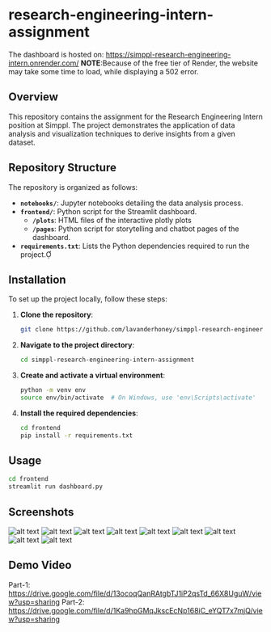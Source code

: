 # research-engineering-intern-assignment

The dashboard is hosted on: https://simppl-research-engineering-intern.onrender.com/
**NOTE**:Because of the free tier of Render, the website may take some time to load, while displaying a 502 error.
## Overview

This repository contains the assignment for the Research Engineering Intern position at Simppl. The project demonstrates the application of data analysis and visualization techniques to derive insights from a given dataset.

## Repository Structure

The repository is organized as follows:

- **`notebooks/`**: Jupyter notebooks detailing the data analysis process.
- **`frontend/`**: Python script for the Streamlit dashboard.
    - **`/plots`**: HTML files of the interactive plotly plots
    - **`/pages`**: Python script for storytelling and chatbot pages of the dashboard.
- **`requirements.txt`**: Lists the Python dependencies required to run the project.

## Installation

To set up the project locally, follow these steps:

1. **Clone the repository**:

   ```bash
   git clone https://github.com/lavanderhoney/simppl-research-engineering-intern-assignment.git
   ```

2. **Navigate to the project directory**:

   ```bash
   cd simppl-research-engineering-intern-assignment
   ```

3. **Create and activate a virtual environment**:

   ```bash
   python -m venv env
   source env/bin/activate  # On Windows, use 'env\Scripts\activate'
   ```

4. **Install the required dependencies**:

   ```bash
   cd frontend
   pip install -r requirements.txt
   ```

## Usage

```bash
cd frontend
streamlit run dashboard.py
```
## Screenshots
![alt text](<Screenshot 2025-03-18 224728.png>)
![alt text](<Screenshot 2025-03-18 224737.png>)
![alt text](<Screenshot 2025-03-18 224809.png>)
![alt text](<Screenshot 2025-03-18 224846.png>)
![alt text](<Screenshot 2025-03-18 224908.png>)
![alt text](<Screenshot 2025-03-18 224927.png>)
![alt text](<Screenshot 2025-03-18 224939.png>)
![alt text](<Screenshot 2025-03-18 224958.png>)
![alt text](<Screenshot 2025-03-18 225012.png>)

## Demo Video
Part-1: https://drive.google.com/file/d/13ocoqQanRAtgbTJ1iP2qsTd_66X8UguW/view?usp=sharing
Part-2: https://drive.google.com/file/d/1Ka9hpGMqJkscEcNp168iC_eYQT7x7mjQ/view?usp=sharing